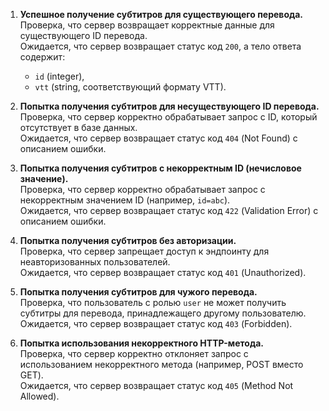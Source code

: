1. **Успешное получение субтитров для существующего перевода.**  
   Проверка, что сервер возвращает корректные данные для существующего ID перевода.  
   Ожидается, что сервер возвращает статус код `200`, а тело ответа содержит:  
   - `id` (integer),  
   - `vtt` (string, соответствующий формату VTT).

2. **Попытка получения субтитров для несуществующего ID перевода.**  
   Проверка, что сервер корректно обрабатывает запрос с ID, который отсутствует в базе данных.  
   Ожидается, что сервер возвращает статус код `404` (Not Found) с описанием ошибки.

3. **Попытка получения субтитров с некорректным ID (нечисловое значение).**  
   Проверка, что сервер корректно обрабатывает запрос с некорректным значением ID (например, `id=abc`).  
   Ожидается, что сервер возвращает статус код `422` (Validation Error) с описанием ошибки.

4. **Попытка получения субтитров без авторизации.**  
   Проверка, что сервер запрещает доступ к эндпоинту для неавторизованных пользователей.  
   Ожидается, что сервер возвращает статус код `401` (Unauthorized).

5. **Попытка получения субтитров для чужого перевода.**  
   Проверка, что пользователь с ролью `user` не может получить субтитры для перевода, принадлежащего другому пользователю.  
   Ожидается, что сервер возвращает статус код `403` (Forbidden).

6. **Попытка использования некорректного HTTP-метода.**  
   Проверка, что сервер корректно отклоняет запрос с использованием некорректного метода (например, POST вместо GET).  
   Ожидается, что сервер возвращает статус код `405` (Method Not Allowed).

